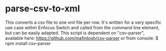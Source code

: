 # parse-csv-to-xml

This converts a csv file to one xml file per row. It's written for a very specific use case within Enfocus Switch and called from the command line element, but can be easily adapted. This script is dependent on "csv-parser", available here: https://github.com/mafintosh/csv-parser or from console: $ npm install csv-parser
